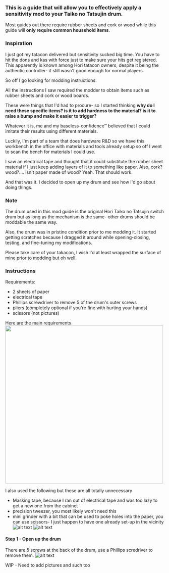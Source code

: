### This is a guide that will allow you to effectively apply a sensitivity mod to your Taiko no Tatsujin drum.

Most guides out there require rubber sheets and cork or wood while this guide will **only require common household items**.

### Inspiration
I just got my tatacon delivered but sensitivity sucked big time. You have to hit the dons and kas with force just to make sure your hits get registered.
This apparently is known among Hori tatacon owners, despite it being the authentic controller- it still wasn't good enough for normal players.

So off I go looking for modding instructions.

All the instructions I saw required the modder to obtain items such as rubber sheets and cork or wood boards.

These were things that I'd had to procure- so I started thinking
**why do I need these specific items? is it to add hardness to the material? is it to raise a bump and make it easier to trigger?**

Whatever it is, me and my baseless-confidence™ believed that I could imitate their results using different materials.

Luckily, I'm part of a team that does hardware R&D so we have this workbench in the office with materials and tools already setup so off I went to scan the bench for materials I could use.

I saw an electrical tape and thought that it could substitute the rubber sheet material if I just keep adding layers of it to something like paper.
Also, cork? wood?.... isn't paper made of wood? Yeah. That should work.

And that was it.
I decided to open up my drum and see how I'd go about doing things.

### Note
The drum used in this mod guide is the original Hori Taiko no Tatsujin switch drum but as long as the mechanism is the same- other drums should be moddable the same way.

Also, the drum was in pristine condition prior to me modding it. It started getting scratches because I dragged it around while opening-closing, testing, and fine-tuning my modifications.

Please take care of your takacon, I wish I'd at least wrapped the surface of mine prior to modding but oh well.

### Instructions
Requirements:
- 2 sheets of paper
- electrical tape
- Phillips screwdriver to remove 5 of the drum's outer screws
- pliers (completely optional if you're fine with hurting your hands)
- scissors (not pictures)

Here are the main requirements
<img src="https://github.com/keidyz/easy-taiko-no-tatsujin-drum-mod/blob/main/resources/materials-1.jpg" width="500">

I also used the following but these are all totally unnecessary
- Masking tape, because I ran out of electrical tape and was too lazy to get a new one from the cabinet
- precision tweezer, you most likely won't need this
- mini grinder with a bit that can be used to poke holes into the paper, you can use scissors- I just happen to have one already set-up in the vicinity
![alt text](https://github.com/keidyz/easy-taiko-no-tatsujin-drum-mod/blob/main/resources/materials-2.jpg?raw=true)
![alt text](https://github.com/keidyz/easy-taiko-no-tatsujin-drum-mod/blob/main/resources/materials-3.jpg?raw=true)

#### Step 1 - Open up the drum
There are 5 screws at the back of the drum, use a Phillips scredriver to remove them.
![alt text](https://github.com/keidyz/easy-taiko-no-tatsujin-drum-mod/blob/main/resources/drum-back.jpg?raw=true)




WIP - Need to add pictures and such too

